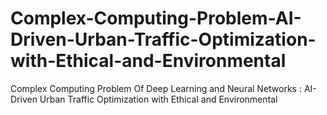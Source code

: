 # Complex-Computing-Problem-AI-Driven-Urban-Traffic-Optimization-with-Ethical-and-Environmental
Complex Computing Problem Of Deep Learning and Neural Networks : AI-Driven Urban Traffic Optimization with Ethical and Environmental
